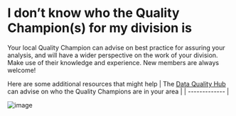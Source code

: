 # I don’t know who the Quality Champion(s) for my division is


Your local Quality Champion can advise on best practice for assuring your analysis, and will have a wider perspective on the work of your division. Make use of their knowledge and experience. New members are always welcome!

Here are some additional resources that might help
| The [Data Quality Hub](mailto:DQHub@ons.gov.uk) can advise on who the Quality Champions are in your area |
| ------------- | 


![image](https://user-images.githubusercontent.com/92517253/194824005-cb1b7d6f-3c5c-4e81-8619-e6257faf003a.png)
